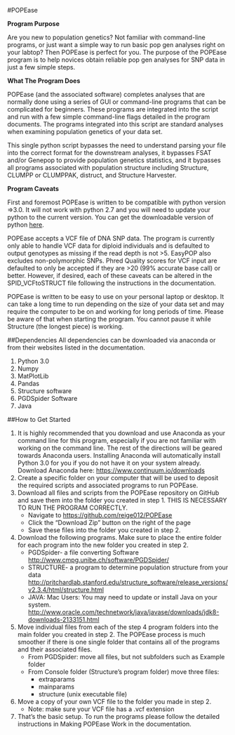 #POPEase

**Program Purpose**

Are you new to population genetics? Not familiar with command-line programs, or
just want a simple way to run basic pop gen analyses right on your labtop?
Then POPEase is perfect for you. The purpose of the POPEase program is to help
novices obtain reliable pop gen analyses for SNP data in just a few simple steps.

**What The Program Does**

POPEase (and the associated software) completes analyses that are
normally done using a series of GUI or command-line programs that can be complicated
for beginners.  These programs are integrated into the script and run with a few
simple command-line flags detailed in the program documents. The programs integrated
into this script are standard analyses when examining population genetics of your
data set.

This single python script bypasses the need to understand parsing your file into
the correct format for the downstream analyses, it bypasses FSAT and/or Genepop to
provide population genetics statistics, and it bypasses all programs associated with
population structure including Structure, CLUMPP or CLUMPPAK, distruct, and Structure
Harvester.

**Program Caveats**

First and foremost POPEase is written to be compatible with python version
=>3.0. It will not work with python 2.7 and you will need to update your python to the
current version. You can get the downloadable version of python [here](https://www.python.org/downloads/release/python-351/).

POPEase accepts a VCF file of DNA SNP data. The program is currently only
able to handle VCF data for diploid individuals and is defaulted to output
genotypes as missing if the read depth is not >5. EasyPOP also excludes
non-polymorphic SNPs. Phred Quality scores for VCF input are defaulted to only
be accepted if they are >20 (99% accurate base call) or better. However, if desired,
each of these caveats can be altered in the SPID_VCFtoSTRUCT file following the
instructions in the documentation.

POPEase is written to be easy to use on your personal laptop or
desktop. It can take a long time to run depending on the size of your data set
and may require the computer to be on and working for long periods of time.
Please be aware of that when starting the program. You cannot pause it while
Structure (the longest piece) is working.

##Dependencies
All dependencies can be downloaded via anaconda or from their websites listed
in the documentation.
1. Python 3.0
2. Numpy
3. MatPlotLib
4. Pandas
5. Structure software
6. PGDSpider Software
7. Java

##How to Get Started
1. It is highly recommended that you download and use Anaconda as your command line for this program, especially if you are not familiar with working on the command line.  The rest of the directions will be geared towards Anaconda users. Installing Anaconda will automatically install Python 3.0 for you if you do not have it on your system already. Download Anaconda here: https://www.continuum.io/downloads
2. Create a specific folder on your computer that will be used to deposit the required scripts and associated programs to run POPEase.
3. Download all files and scripts from the POPEase repository on GitHub and save them into the folder you created in step 1. THIS IS NECESSARY TO RUN THE PROGRAM CORRECTLY.
    * Navigate to https://github.com/reige012/POPEase
    * Click the “Download Zip” button on the right of the page
    * Save these files into the folder you created in step 2.
4. Download the following programs. Make sure to place the entire folder for each program into the new folder you created in step 2.
    * PGDSpider- a file converting Software  http://www.cmpg.unibe.ch/software/PGDSpider/
    * STRUCTURE- a program to determine population structure from your data        http://pritchardlab.stanford.edu/structure_software/release_versions/v2.3.4/html/structure.html
    * JAVA: Mac Users: You may need to update or install Java on your system. http://www.oracle.com/technetwork/java/javase/downloads/jdk8-downloads-2133151.html
5. Move individual files from each of the step 4 program folders into the main folder you created in step 2. The POPEase process is much smoother if there is one single folder that contains all of the programs and their associated files.
    * From PGDSpider: move all files, but not subfolders such as Example folder
    * From Console folder (Structure’s program folder) move three files:
        * extraparams
        * mainparams
        * structure (unix executable file)
6. Move a copy of your own VCF file to the folder you made in step 2.
    * Note: make sure your VCF file has a .vcf extension
7. That’s the basic setup. To run the programs please follow the detailed instructions in Making POPEase Work  in the documentation.
